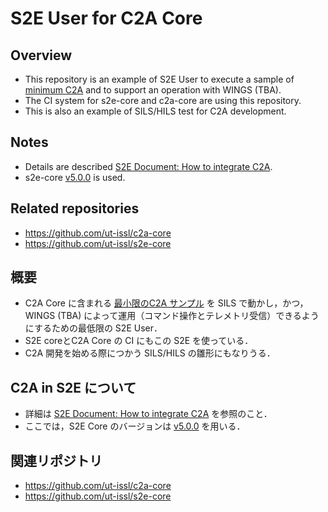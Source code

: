 # S2E User for C2A Core

## Overview
- This repository is an example of S2E User to execute a sample of [minimum C2A](https://github.com/ut-issl/c2a-core/tree/develop/Examples/minimum_user_for_s2e) and to support an operation with WINGS (TBA).
- The CI system for s2e-core and c2a-core are using this repository.
- This is also an example of SILS/HILS test for C2A development.


## Notes
- Details are described [S2E Document: How to integrate C2A](https://github.com/ut-issl/s2e-documents/blob/main/Tutorials/HowToIntegrateC2A.md).
- s2e-core [v5.0.0](TBA) is used.


## Related repositories
- https://github.com/ut-issl/c2a-core
- https://github.com/ut-issl/s2e-core


## 概要
- C2A Core に含まれる [最小限のC2A サンプル](https://github.com/ut-issl/c2a-core/tree/develop/Examples/minimum_user_for_s2e) を SILS で動かし，かつ， WINGS (TBA) によって運用（コマンド操作とテレメトリ受信）できるようにするための最低限の S2E User．
- S2E coreとC2A Core の CI にもこの S2E を使っている．
- C2A 開発を始める際につかう SILS/HILS の雛形にもなりうる．


## C2A in S2E について
- 詳細は [S2E Document: How to integrate C2A](https://github.com/ut-issl/s2e-documents/blob/main/Tutorials/HowToIntegrateC2A.md) を参照のこと．
- ここでは，S2E Core のバージョンは [v5.0.0](TBA) を用いる．


## 関連リポジトリ
- https://github.com/ut-issl/c2a-core
- https://github.com/ut-issl/s2e-core
